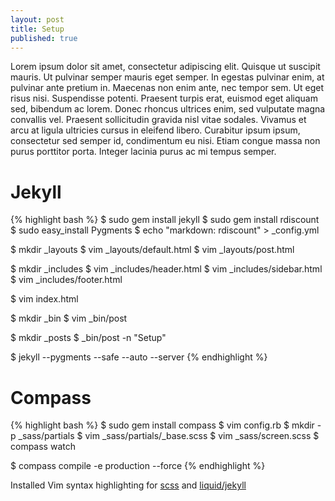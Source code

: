 ```yaml
---
layout: post
title: Setup
published: true
---
```


Lorem ipsum dolor sit amet, consectetur adipiscing elit. Quisque ut suscipit mauris. Ut pulvinar semper mauris eget semper. In egestas pulvinar enim, at pulvinar ante pretium in. Maecenas non enim ante, nec tempor sem. Ut eget risus nisi. Suspendisse potenti. Praesent turpis erat, euismod eget aliquam sed, bibendum ac lorem. Donec rhoncus ultrices enim, sed vulputate magna convallis vel. Praesent sollicitudin gravida nisl vitae sodales. Vivamus et arcu at ligula ultricies cursus in eleifend libero. Curabitur ipsum ipsum, consectetur sed semper id, condimentum eu nisi. Etiam congue massa non purus porttitor porta. Integer lacinia purus ac mi tempus semper.

# Jekyll
{% highlight bash %}
$ sudo gem install jekyll
$ sudo gem install rdiscount
$ sudo easy_install Pygments
$ echo "markdown: rdiscount" > _config.yml

$ mkdir _layouts
$ vim _layouts/default.html
$ vim _layouts/post.html

$ mkdir _includes
$ vim _includes/header.html
$ vim _includes/sidebar.html
$ vim _includes/footer.html

$ vim index.html

$ mkdir _bin
$ vim _bin/post

$ mkdir _posts
$ _bin/post -n "Setup"

$ jekyll --pygments --safe --auto --server
{% endhighlight %}

# Compass
{% highlight bash %}
$ sudo gem install compass
$ vim config.rb
$ mkdir -p _sass/partials
$ vim _sass/partials/_base.scss
$ vim _sass/screen.scss
$ compass watch

$ compass compile -e production --force
{% endhighlight %}

Installed Vim syntax highlighting for [scss](https://github.com/cakebaker/scss-syntax.vim) and [liquid/jekyll](https://github.com/tpope/vim-liquid)
